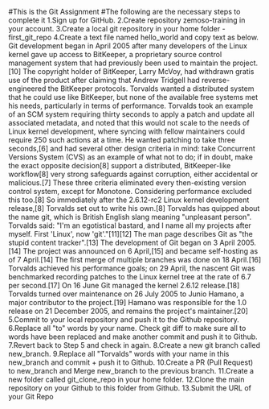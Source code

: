 #This is the Git Assignment
#The following are the necessary steps to complete it
1.Sign up for GitHub.
2.Create repository zemoso-training in your account.
3.Create a local git repository in your home folder - first_git_repo
4.Create a text file named hello_world and copy text as below. Git development began in April 2005 after many developers of the Linux kernel gave up access to BitKeeper, a proprietary source control management system that had previously been used to maintain the project.[10] The copyright holder of BitKeeper, Larry McVoy, had withdrawn gratis use of the product after claiming that Andrew Tridgell had reverse-engineered the BitKeeper protocols. Torvalds wanted a distributed system that he could use like BitKeeper, but none of the available free systems met his needs, particularly in terms of performance. Torvalds took an example of an SCM system requiring thirty seconds to apply a patch and update all associated metadata, and noted that this would not scale to the needs of Linux kernel development, where syncing with fellow maintainers could require 250 such actions at a time. He wanted patching to take three seconds,[6] and had several other design criteria in mind: take Concurrent Versions System (CVS) as an example of what not to do; if in doubt, make the exact opposite decision[8] support a distributed, BitKeeper-like workflow[8] very strong safeguards against corruption, either accidental or malicious.[7] These three criteria eliminated every then-existing version control system, except for Monotone. Considering performance excluded this too.[8] So immediately after the 2.6.12-rc2 Linux kernel development release,[8] Torvalds set out to write his own.[8] Torvalds has quipped about the name git, which is British English slang meaning "unpleasant person". Torvalds said: "I'm an egotistical bastard, and I name all my projects after myself. First 'Linux', now 'git'."[11][12] The man page describes Git as "the stupid content tracker".[13] The development of Git began on 3 April 2005.[14] The project was announced on 6 April,[15] and became self-hosting as of 7 April.[14] The first merge of multiple branches was done on 18 April.[16] Torvalds achieved his performance goals; on 29 April, the nascent Git was benchmarked recording patches to the Linux kernel tree at the rate of 6.7 per second.[17] On 16 June Git managed the kernel 2.6.12 release.[18] Torvalds turned over maintenance on 26 July 2005 to Junio Hamano, a major contributor to the project.[19] Hamano was responsible for the 1.0 release on 21 December 2005, and remains the project's maintainer.[20]
5.Commit to your local repository and push it to the Github repository.
6.Replace all "to" words by your name. Check git diff to make sure all to words have been replaced and make another commit and push it to Github.
7.Revert back to Step 5 and check in again.
8.Create a new git branch called new_branch.
9.Replace all "Torvalds" words with your name in this new_branch and commit + push it to Github.
10.Create a PR (Pull Request) to new_branch and Merge new_branch to the previous branch.
11.Create a new folder called git_clone_repo in your home folder.
12.Clone the main repository on your Github to this folder from Github.
13.Submit the URL of your Git Repo
